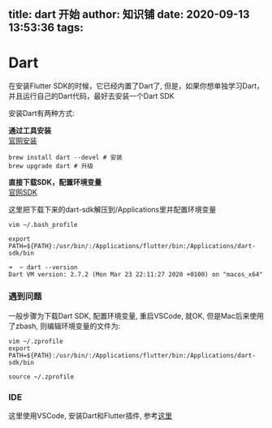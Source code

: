 title: dart 开始
author: 知识铺
date: 2020-09-13 13:53:36
tags:
---

# Dart

在安装Flutter SDK的时候，它已经内置了Dart了, 但是，如果你想单独学习Dart，并且运行自己的Dart代码，最好去安装一个Dart SDK 

安装Dart有两种方式: 

**通过工具安装**  
[官网安装](https://dart.dev/get-dart) 
```
brew install dart --devel # 安装
brew upgrade dart # 升级
```

**直接下载SDK，配置环境变量**  
[官网SDK](https://dart.dev/tools/sdk/archive)  

这里把下载下来的dart-sdk解压到/Applications里并配置环境变量

```
vim ~/.bash_profile

export PATH=${PATH}:/usr/bin/:/Applications/flutter/bin:/Applications/dart-sdk/bin

➜  ~ dart --version
Dart VM version: 2.7.2 (Mon Mar 23 22:11:27 2020 +0100) on "macos_x64"
```

### 遇到问题 
一般步骤为下载Dart SDK, 配置环境变量, 重启VSCode, 就OK, 但是Mac后来使用了zbash, 则编辑环境变量的文件为: 

```
vim ~/.zprofile 
export PATH=${PATH}:/usr/bin/:/Applications/flutter/bin:/Applications/dart-sdk/bin

source ~/.zprofile
```


### IDE
这里使用VSCode, 安装Dart和Flutter插件, 参考[这里](https://juejin.im/post/5d76340c6fb9a06adb800961)  


